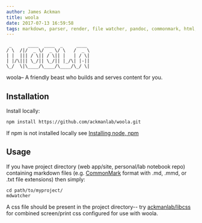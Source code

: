 ```yaml
---
author: James Ackman  
title: woola  
date: 2017-07-13 16:59:58  
tags: markdown, parser, render, file watcher, pandoc, commonmark, html, pdf, latex, citeproc, word, manuscript, lab notebook, citation, bibliography  
---
```


     _      ____  ____  _     ____ 
    / \  /|/  _ \/  _ \/ \   /  _ \
    | |  ||| / \|| / \|| |   | / \|
    | |/\||| \_/|| \_/|| |_/\| |-||
    \_/  \|\____/\____/\____/\_/ \|
                               

woola– A friendly beast who builds and serves content for you.

## Installation

Install locally:  

    npm install https://github.com/ackmanlab/woola.git

If npm is not installed locally see [Installing node, npm](https://docs.npmjs.com/getting-started/installing-node)

## Usage

If you have project directory (web app/site, personal/lab notebook repo) containing markdown files (e.g. [CommonMark](http://commonmark.org/) format with .md, .mmd, or .txt file extensions) then simply:  

    cd path/to/myproject/
    mdwatcher

A css file should be present in the project directory-- try [ackmanlab/libcss](https://github.com/ackmanlab/libcss) for combined screen/print css configured for use with woola.
